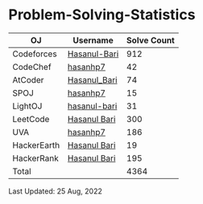 # Problem-Solving-Statistics

| OJ | Username | Solve Count |
| -- | -------- | ----------- |
| Codeforces | [Hasanul-Bari](https://codeforces.com/profile/Hasanul-Bari) | 912 |
| CodeChef | [hasanhp7](https://www.codechef.com/users/hasanhp7) | 42 |
| AtCoder | [Hasanul_Bari](https://atcoder.jp/users/Hasanul_Bari) | 74 |
| SPOJ | [hasanhp7](https://www.spoj.com/users/hasanhp7/) | 15 | 
| LightOJ | [hasanul-bari](https://lightoj.com/user/hasanul-bari) | 31 | 
| LeetCode | [Hasanul Bari](https://leetcode.com/Hasanul-Bari/) | 300 |
| UVA | [hasanhp7](https://onlinejudge.org/index.php?option=com_onlinejudge&Itemid=8&page=show_authorstats&userid=939495) | 186 |
| HackerEarth | [Hasanul Bari](https://www.hackerearth.com/@hasanhp7) | 19 |
| HackerRank | [Hasanul Bari](https://www.hackerrank.com/Hasanul_Bari) | 195 |
| Total | | 4364 |

Last Updated: 25 Aug, 2022
